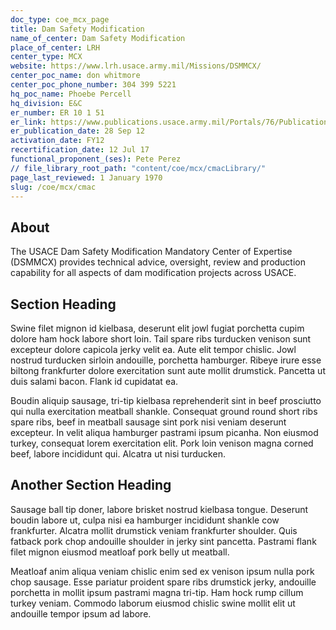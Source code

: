 ```yaml
---
doc_type: coe_mcx_page 
title: Dam Safety Modification
name_of_center: Dam Safety Modification
place_of_center: LRH
center_type: MCX
website: https://www.lrh.usace.army.mil/Missions/DSMMCX/
center_poc_name: don whitmore
center_poc_phone_number: 304 399 5221
hq_poc_name: Phoebe Percell
hq_division: E&C
er_number: ER 10 1 51
er_link: https://www.publications.usace.army.mil/Portals/76/Publications/EngineerRegulations/ER_10 1 51.pdf?ver=hB5_XhbLZkxHxUAvd k7ug%3d%3d
er_publication_date: 28 Sep 12
activation_date: FY12
recertification_date: 12 Jul 17
functional_proponent_(ses): Pete Perez
// file_library_root_path: "content/coe/mcx/cmacLibrary/" 
page_last_reviewed: 1 January 1970 
slug: /coe/mcx/cmac
---
```


## About 

The USACE Dam Safety Modification Mandatory Center of Expertise (DSMMCX) provides technical advice, oversight, review and production capability for all aspects of dam modification projects across USACE. 

 ## Section Heading 

 Swine filet mignon id kielbasa, deserunt elit jowl fugiat porchetta cupim dolore ham hock labore short loin. Tail spare ribs turducken venison sunt excepteur dolore capicola jerky velit ea. Aute elit tempor chislic. Jowl nostrud turducken sirloin andouille, porchetta hamburger. Ribeye irure esse biltong frankfurter dolore exercitation sunt aute mollit drumstick. Pancetta ut duis salami bacon. Flank id cupidatat ea. 

 Boudin aliquip sausage, tri-tip kielbasa reprehenderit sint in beef prosciutto qui nulla exercitation meatball shankle. Consequat ground round short ribs spare ribs, beef in meatball sausage sint pork nisi veniam deserunt excepteur. In velit aliqua hamburger pastrami ipsum picanha. Non eiusmod turkey, consequat lorem exercitation elit. Pork loin venison magna corned beef, labore incididunt qui. Alcatra ut nisi turducken. 

 ## Another Section Heading 

 Sausage ball tip doner, labore brisket nostrud kielbasa tongue. Deserunt boudin labore ut, culpa nisi ea hamburger incididunt shankle cow frankfurter. Alcatra mollit drumstick veniam frankfurter shoulder. Quis fatback pork chop andouille shoulder in jerky sint pancetta. Pastrami flank filet mignon eiusmod meatloaf pork belly ut meatball. 

 Meatloaf anim aliqua veniam chislic enim sed ex venison ipsum nulla pork chop sausage. Esse pariatur proident spare ribs drumstick jerky, andouille porchetta in mollit ipsum pastrami magna tri-tip. Ham hock rump cillum turkey veniam. Commodo laborum eiusmod chislic swine mollit elit ut andouille tempor ipsum ad labore. 

